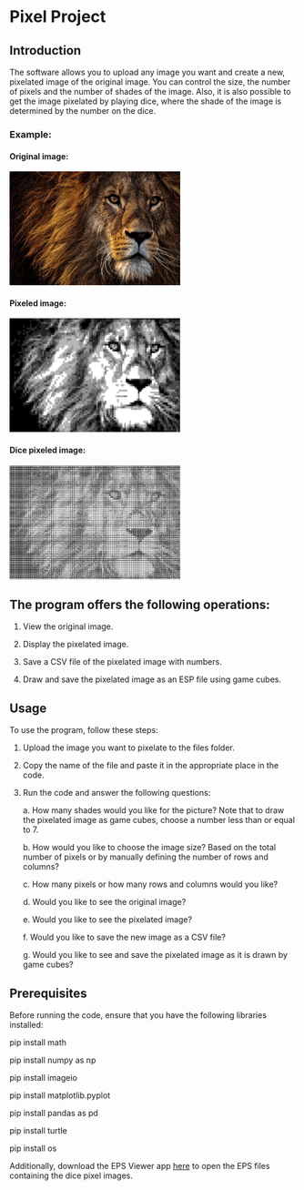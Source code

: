 # Pixel Project
## Introduction

The software allows you to upload any image you want and create a new, pixelated image of the original image. You can control the size, the number of pixels and the number of shades of the image. Also, it is also possible to get the image pixelated by playing dice, where the shade of the image is determined by the number on the dice.

### Example:

#### Original image:

<img src="Lion.jpg" alt="Image" width="300" height="200">

#### Pixeled image:

<img src="Lion_pixel.jpg" alt="Image" width="300" height="200">

#### Dice pixeled image:

<img src="Lion_dice.jpg" alt="Image" width="300" height="200">

## The program offers the following operations:

1. View the original image.

2. Display the pixelated image.

3. Save a CSV file of the pixelated image with numbers.

4. Draw and save the pixelated image as an ESP file using game cubes.

## Usage
To use the program, follow these steps:

1. Upload the image you want to pixelate to the files folder.

2. Copy the name of the file and paste it in the appropriate place in the code.

3. Run the code and answer the following questions:
    
    a. How many shades would you like for the picture? Note that to draw the pixelated image as game cubes, choose a number less than or equal to 7.
    
    b. How would you like to choose the image size? Based on the total number of pixels or by manually defining the number of rows and columns?
    
    c. How many pixels or how many rows and columns would you like?
    
    d. Would you like to see the original image?
    
    e. Would you like to see the pixelated image?
    
    f. Would you like to save the new image as a CSV file?
    
    g. Would you like to see and save the pixelated image as it is drawn by game cubes?
  
## Prerequisites

Before running the code, ensure that you have the following libraries installed:

pip install math

pip install numpy as np

pip install imageio

pip install matplotlib.pyplot

pip install pandas as pd

pip install turtle

pip install os

Additionally, download the EPS Viewer app [here](https://epsviewer.org/download.aspx) to open the EPS files containing the dice pixel images.
